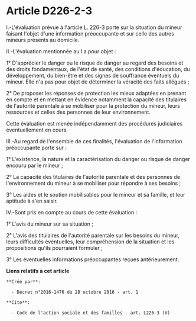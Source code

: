# Article D226-2-3

I.-L'évaluation prévue à l'article L. 226-3 porte sur la situation du mineur faisant l'objet d'une information préoccupante
et sur celle des autres mineurs présents au domicile. 

II.-L'évaluation mentionnée au I a pour objet : 

1° D'apprécier le danger ou le risque de danger au regard des besoins et des droits fondamentaux, de l'état de santé, des
conditions d'éducation, du développement, du bien-être et des signes de souffrance éventuels du mineur. Elle n'a pas pour
objet de déterminer la véracité des faits allégués ; 

2° De proposer les réponses de protection les mieux adaptées en prenant en compte et en mettant en évidence notamment la
capacité des titulaires de l'autorité parentale à se mobiliser pour la protection du mineur, leurs ressources et celles des
personnes de leur environnement. 

Cette évaluation est menée indépendamment des procédures judiciaires éventuellement en cours. 

III.-Au regard de l'ensemble de ces finalités, l'évaluation de l'information préoccupante porte sur : 

1° L'existence, la nature et la caractérisation du danger ou risque de danger encouru par le mineur ; 

2° La capacité des titulaires de l'autorité parentale et des personnes de l'environnement du mineur à se mobiliser pour
répondre à ses besoins ; 

3° Les aides et le soutien mobilisables pour le mineur et sa famille, et leur aptitude à s'en saisir. 

IV.-Sont pris en compte au cours de cette évaluation : 

1° L'avis du mineur sur sa situation ; 

2° L'avis des titulaires de l'autorité parentale sur les besoins du mineur, leurs difficultés éventuelles, leur compréhension
de la situation et les propositions qu'ils pourraient formuler ; 

3° Les éventuelles informations préoccupantes reçues antérieurement.

**Liens relatifs à cet article**

	**Créé par**:

	  - Décret n°2016-1476 du 28 octobre 2016 - art. 1

	**Cite**:

	  - Code de l'action sociale et des familles - art. L226-3 (V)
